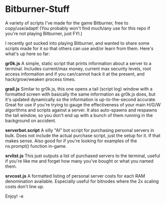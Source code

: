 # Bitburner-Stuff
A variety of scripts I've made for the game Bitburner, free to copy/use/adapt! 
(You probably won't find much/any use for this repo if you're not playing Bitburner, just FYI.)

I recently got sucked into playing Bitburner, and wanted to share some scripts made for it so that others can use and/or learn from them. Here's what's up here so far: 

**gr0k.js**
A simple, static script that prints information about a server to a terminal. Includes current/max money, current max security levels, root access information and if you can/cannot hack it at the present, and hack/grow/weaken process times.

**grail.js**
Similar to gr0k.js, this one opens a tail (script log) window with a formatted screen with basically the same information as gr0k.js does, but it's updated dynamically so the information is up-to-the-second accurate. Great for use if you're trying to gauge the effectiveness of your main H/G/W algorithms and scripts against a server. It also auto-spawns and respawns the tail window, so you don't end up with a bunch of them running in the background on accident.

**serverbot.script**
A silly "AI" bot script for purchasing personal servers in bulk. Does not include the actual purchase script, just the setup for it. If that makes sense. Also good for if you're looking for examples of the ns.prompt() function in-game. 

**srvlist.js**
This just outputs a list of purchased servers to the terminal, useful if you're like me and forget how many you've bought or what you named them. 

**srvcost.js**
A formatted listing of personal server costs for each RAM denomination available. Especially useful for bitnodes where the 2x scaling costs don't line up.

Enjoy!
-e

